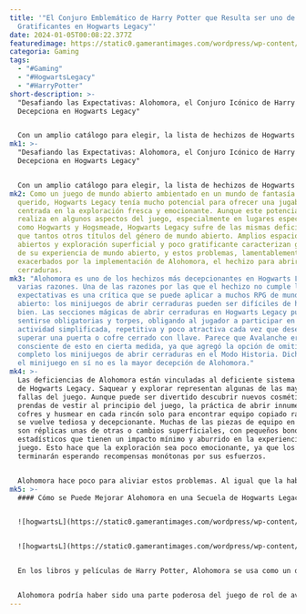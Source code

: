 ```yaml
---
title: '"El Conjuro Emblemático de Harry Potter que Resulta ser uno de los Menos
  Gratificantes en Hogwarts Legacy"'
date: 2024-01-05T00:08:22.377Z
featuredimage: https://static0.gamerantimages.com/wordpress/wp-content/uploads/2024/01/p-2-1.jpg?q=50&fit=contain&w=1140&h=&dpr=1.5
categoria: Gaming
tags:
  - "#Gaming"
  - "#HogwartsLegacy"
  - "#HarryPotter"
short-description: >-
  "Desafiando las Expectativas: Alohomora, el Conjuro Icónico de Harry Potter,
  Decepciona en Hogwarts Legacy"


  Con un amplio catálogo para elegir, la lista de hechizos de Hogwarts Legacy ciertamente no es para menospreciar. Mientras que la mayoría de estos hechizos mejoran la experiencia de exploración, resolución de rompecabezas y combate en
mk1: >-
  "Desafiando las Expectativas: Alohomora, el Conjuro Icónico de Harry Potter,
  Decepciona en Hogwarts Legacy"


  Con un amplio catálogo para elegir, la lista de hechizos de Hogwarts Legacy ciertamente no es para menospreciar. Mientras que la mayoría de estos hechizos mejoran la experiencia de exploración, resolución de rompecabezas y combate en Hogwarts Legacy, hay algunos que son oportunidades desaprovechadas, siendo un hechizo icónico de Harry Potter un ejemplo notable.
mk2: Como un juego de mundo abierto ambientado en un mundo de fantasía único y
  querido, Hogwarts Legacy tenía mucho potencial para ofrecer una jugabilidad
  centrada en la exploración fresca y emocionante. Aunque este potencial se
  realiza en algunos aspectos del juego, especialmente en lugares específicos
  como Hogwarts y Hogsmeade, Hogwarts Legacy sufre de las mismas deficiencias
  que tantos otros títulos del género de mundo abierto. Amplios espacios
  abiertos y exploración superficial y poco gratificante caracterizan gran parte
  de su experiencia de mundo abierto, y estos problemas, lamentablemente, se ven
  exacerbados por la implementación de Alohomora, el hechizo para abrir
  cerraduras.
mk3: "Alohomora es uno de los hechizos más decepcionantes en Hogwarts Legacy por
  varias razones. Una de las razones por las que el hechizo no cumple las
  expectativas es una crítica que se puede aplicar a muchos RPG de mundo
  abierto: los minijuegos de abrir cerraduras pueden ser difíciles de hacer
  bien. Las secciones mágicas de abrir cerraduras en Hogwarts Legacy pueden
  sentirse obligatorias y torpes, obligando al jugador a participar en una
  actividad simplificada, repetitiva y poco atractiva cada vez que deseen
  superar una puerta o cofre cerrado con llave. Parece que Avalanche era
  consciente de esto en cierta medida, ya que agregó la opción de omitir por
  completo los minijuegos de abrir cerraduras en el Modo Historia. Dicho esto,
  el minijuego en sí no es la mayor decepción de Alohomora."
mk4: >-
  Las deficiencias de Alohomora están vinculadas al deficiente sistema de botín
  de Hogwarts Legacy. Saquear y explorar representan algunas de las mayores
  fallas del juego. Aunque puede ser divertido descubrir nuevos cosméticos y
  prendas de vestir al principio del juego, la práctica de abrir innumerables
  cofres y husmear en cada rincón solo para encontrar equipo copiado rápidamente
  se vuelve tediosa y decepcionante. Muchas de las piezas de equipo en el juego
  son réplicas unas de otras o cambios superficiales, con pequeños bonos
  estadísticos que tienen un impacto mínimo y aburrido en la experiencia de
  juego. Esto hace que la exploración sea poco emocionante, ya que los jugadores
  terminarán esperando recompensas monótonas por sus esfuerzos.


  Alohomora hace poco para aliviar estos problemas. Al igual que la habilidad Revelio de Hogwarts Legacy, Alohomora puede hacer que la exploración sea más molesta que divertida, ya que es simplemente un obstáculo para obtener botín. Más importante aún, las recompensas que están detrás de puertas cerradas a menudo son tan decepcionantes como las que no están aseguradas con cerradura y llave. Esto significa que un obstáculo rutinario y uniforme para abrir cerraduras empeora la sensación poco emocionante que a menudo acompaña el descubrimiento de nuevos objetos en Hogwarts Legacy.
mk5: >-
  #### Cómo se Puede Mejorar Alohomora en una Secuela de Hogwarts Legacy


  ![hogwartsL](https://static0.gamerantimages.com/wordpress/wp-content/uploads/2023/02/hogwarts-legacy-pick-lock.jpg?q=50&fit=contain&w=750&h=415&dpr=1.5 "hogwartsL")


  ![hogwartsL](https://static0.gamerantimages.com/wordpress/wp-content/uploads/2023/02/hogwarts-legacy-alohomora-lock.jpg?q=50&fit=contain&w=750&h=415&dpr=1.5 "hogwartsL")


  En los libros y películas de Harry Potter, Alohomora se usa como un dispositivo argumental para llevar a los personajes a áreas únicas, misteriosas o de lo contrario restringidas. Si la próxima entrega de Hogwarts Legacy se enfoca más en estas áreas restringidas en sí, en lugar del botín que contienen, entonces Alohomora podría resultar ser una habilidad útil y gratificante. Por ejemplo, los jugadores podrían usar el hechizo para acceder a otras salas comunes de Hogwarts, lo que sería una razón convincente para usar y mejorar el hechizo. Idealmente, estas ubicaciones secretas también deberían contener equipo valioso o elementos desbloqueables, pero descubrir estas áreas ocultas sería su propia recompensa.


  Alohomora podría haber sido una parte poderosa del juego de rol de aventuras de Hogwarts Legacy, pero tal como está, a menudo es solo otro peldaño en la escalera de la exploración aburrida de mundo abierto. Si la secuela de Hogwarts Legacy puede profundizar más en los aspectos misteriosos del mundo de Harry Potter, proporcionando a los jugadores formas novedosas y gratificantes de utilizar Alohomora, entonces el hechizo podría tener un futuro brillante en la serie."
---
```

